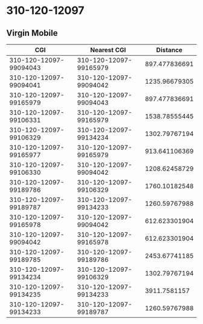 # 310-120-12097
## Virgin Mobile


| CGI | Nearest CGI | Distance |
|-----|-------------|----------|
| 310-120-12097-99094043 | 310-120-12097-99165979 | 897.477836691 |
| 310-120-12097-99094041 | 310-120-12097-99094042 | 1235.96679305 |
| 310-120-12097-99165979 | 310-120-12097-99094043 | 897.477836691 |
| 310-120-12097-99106331 | 310-120-12097-99165979 | 1538.78555445 |
| 310-120-12097-99106329 | 310-120-12097-99134234 | 1302.79767194 |
| 310-120-12097-99165977 | 310-120-12097-99165979 | 913.641106369 |
| 310-120-12097-99106330 | 310-120-12097-99094042 | 1208.62458729 |
| 310-120-12097-99189786 | 310-120-12097-99106329 | 1760.10182548 |
| 310-120-12097-99189787 | 310-120-12097-99134233 | 1260.59767988 |
| 310-120-12097-99165978 | 310-120-12097-99094042 | 612.623301904 |
| 310-120-12097-99094042 | 310-120-12097-99165978 | 612.623301904 |
| 310-120-12097-99189785 | 310-120-12097-99189786 | 2453.67741185 |
| 310-120-12097-99134234 | 310-120-12097-99106329 | 1302.79767194 |
| 310-120-12097-99134235 | 310-120-12097-99134233 | 3911.7581157 |
| 310-120-12097-99134233 | 310-120-12097-99189787 | 1260.59767988 |
